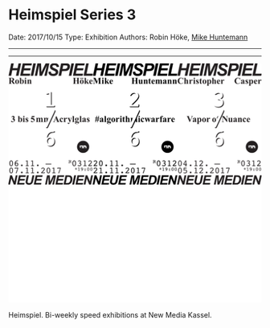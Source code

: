 # Heimspiel Series 3

Date: 2017/10/15
Type: Exhibition
Authors: Robin Höke, [Mike Huntemann](http://mikehuntemann.de/)

---
---

![](heimspiel.png)

Heimspiel. Bi-weekly speed exhibitions at New Media Kassel.
